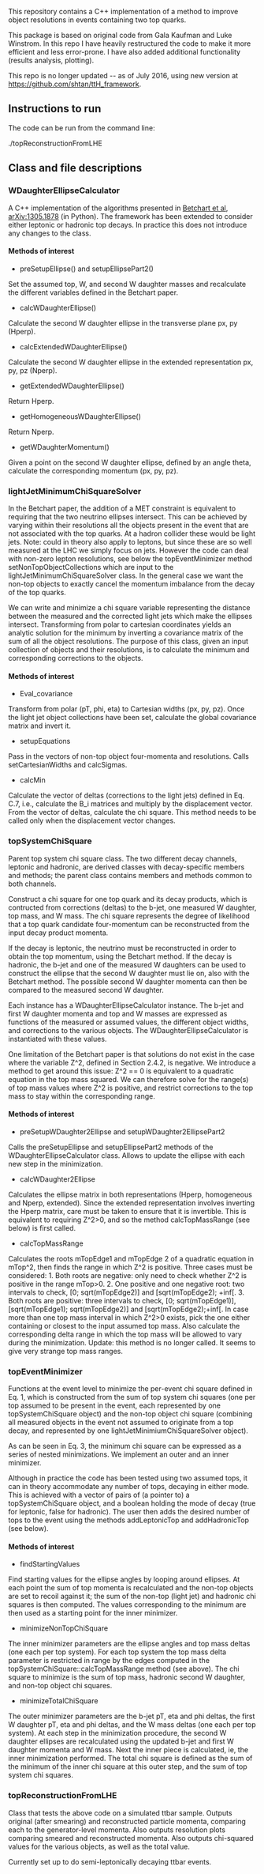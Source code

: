 This repository contains a C++ implementation of a method to improve object resolutions in events containing two top quarks.

This package is based on original code from Gala Kaufman and Luke Winstrom.  In this repo I have heavily restructured the code to make it more efficient and less error-prone.  I have also added additional functionality (results analysis, plotting).

This repo is no longer updated -- as of July 2016, using new version at https://github.com/shtan/ttH_framework.


## Instructions to run

The code can be run from the command line:

./topReconstructionFromLHE


## Class and file descriptions


### WDaughterEllipseCalculator

A C++ implementation of the algorithms presented in [Betchart et al, arXiv:1305.1878](http://arxiv.org/abs/1305.1878) (in Python). 
The framework has been extended to consider either leptonic or hadronic top decays.  In practice this does not introduce any changes to the class.

#### Methods of interest

- preSetupEllipse() and setupEllipsePart2()

Set the assumed top, W, and second W daughter masses and recalculate the different variables defined in the Betchart paper.

- calcWDaughterEllipse()

Calculate the second W daughter ellipse in the transverse plane px, py (Hperp).

- calcExtendedWDaughterEllipse()

Calculate the second W daughter ellipse in the extended representation px, py, pz (Nperp).

- getExtendedWDaughterEllipse()

Return Hperp.

- getHomogeneousWDaughterEllipse()

Return Nperp.

- getWDaughterMomentum()

Given a point on the second W daughter ellipse, defined by an angle theta, calculate the corresponding momentum (px, py, pz).


### lightJetMinimumChiSquareSolver

In the Betchart paper, the addition of a MET constraint is equivalent to requiring that the two neutrino ellipses intersect. This can be achieved by varying within their resolutions all the objects present in the event that are not associated with the top quarks. At a hadron collider these would be light jets. 
Note: could in theory also apply to leptons, but since these are so well measured at the LHC we simply focus on jets. However the code can deal with non-zero lepton resolutions, see below the topEventMinimizer method setNonTopObjectCollections which are input to the lightJetMinimumChiSquareSolver class.
In the general case we want the non-top objects to exactly cancel the momentum imbalance from the decay of the top quarks.

We can write and minimize a chi square variable representing the distance between the measured and the corrected light jets which make the ellipses intersect. Transforming from polar to cartesian coordinates yields an analytic solution for the minimum by inverting a covariance matrix of the sum of all the object resolutions. The purpose of this class, given an input collection of objects and their resolutions, is to calculate the minimum and corresponding corrections to the objects.


#### Methods of interest

- Eval_covariance

Transform from polar (pT, phi, eta) to Cartesian widths (px, py, pz).  Once the light jet object collections have been set, calculate the global covariance matrix and invert it.

- setupEquations

Pass in the vectors of non-top object four-momenta and resolutions. Calls setCartesianWidths and calcSigmas.

- calcMin

Calculate the vector of deltas (corrections to the light jets) defined in Eq. C.7, i.e., calculate the B_i matrices and multiply by the displacement vector. From the vector of deltas, calculate the chi square. This method needs to be called only when the displacement vector changes.


### topSystemChiSquare

Parent top system chi square class. The two different decay channels, leptonic and hadronic, are derived classes with decay-specific members and methods; the parent class contains members and methods common to both channels.

Construct a chi square for one top quark and its decay products, which is contructed from corrections (deltas) to the b-jet, one measured W daughter, top mass, and W mass. The chi square represents the degree of likelihood that a top quark candidate four-momentum can be reconstructed from the input decay product momenta. 

If the decay is leptonic, the neutrino must be reconstructed in order to obtain the top momentum, using the Betchart method. If the decay is hadronic, the b-jet and one of the measured W daughters can be used to construct the ellipse that the second W daughter must lie on, also with the Betchart method. The possible second W daughter momenta can then be compared to the measured second W daughter. 

Each instance has a WDaughterEllipseCalculator instance. The b-jet and first W daughter momenta and top and W masses are expressed as functions of the measured or assumed values, the different object widths, and corrections to the various objects. The WDaughterEllipseCalculator is instantiated with these values.

One limitation of the Betchart paper is that solutions do not exist in the case where the variable Z^2, defined in Section 2.4.2, is negative. We introduce a method to get around this issue: Z^2 == 0 is equivalent to a quadratic equation in the top mass squared. We can therefore solve for the range(s) of top mass values where Z^2 is positive, and restrict corrections to the top mass to stay within the corresponding range.

#### Methods of interest

- preSetupWDaughter2Ellipse and setupWDaughter2EllipsePart2

Calls the preSetupEllipse and setupEllipsePart2 methods of the WDaughterEllipseCalculator class. Allows to update the ellipse with each new step in the minimization.

- calcWDaughter2Ellipse

Calculates the ellipse matrix in both representations (Hperp, homogeneous and Nperp, extended). Since the extended representation involves inverting the Hperp matrix, care must be taken to ensure that it is invertible. This is equivalent to requiring Z^2>0, and so the method calcTopMassRange (see below) is first called.

- calcTopMassRange

Calculates the roots mTopEdge1 and mTopEdge 2 of a quadratic equation in mTop^2, then finds the range in which Z^2 is positive. Three cases must be considered:
	1. Both roots are negative: only need to check whether Z^2 is positive in the range mTop>0.
	2. One positive and one negative root: two intervals to check, [0; sqrt(mTopEdge2)] and [sqrt(mTopEdge2); +inf[.
	3. Both roots are positive: three intervals to check, [0; sqrt(mTopEdge1)], [sqrt(mTopEdge1); sqrt(mTopEdge2)] and [sqrt(mTopEdge2);+inf[. 
In case more than one top mass interval in which Z^2>0 exists, pick the one either containing or closest to the input assumed top mass. 
Also calculate the corresponding delta range in which the top mass will be allowed to vary during the minimization.
Update: this method is no longer called.  It seems to give very strange top mass ranges.


### topEventMinimizer

Functions at the event level to minimize the per-event chi square defined in Eq. 1, which is constructed from the sum of top system chi squares (one per top assumed to be present in the event, each represented by one topSystemChiSquare object) and the non-top object chi square (combining all measured objects in the event not assumed to originate from a top decay, and represented by one lightJetMinimiumChiSquareSolver object).

As can be seen in Eq. 3, the minimum chi square can be expressed as a series of nested minimizations. We implement an outer and an inner minimizer.

Although in practice the code has been tested using two assumed tops, it can in theory accommodate any number of tops, decaying in either mode. This is achieved with a vector of pairs of (a pointer to) a topSystemChiSquare object, and a boolean holding the mode of decay (true for leptonic, false for hadronic). The user then adds the desired number of tops to the event using the methods addLeptonicTop and addHadronicTop (see below).

#### Methods of interest

- findStartingValues

Find starting values for the ellipse angles by looping around ellipses. At each point the sum of top momenta is recalculated and the non-top objects are set to recoil against it; the sum of the non-top (light jet) and hadronic chi squares is then computed. The values corresponding to the minimum are then used as a starting point for the inner minimizer.

- minimizeNonTopChiSquare

The inner minimizer parameters are the ellipse angles and top mass deltas (one each per top system). For each top system the top mass delta parameter is restricted in range by the edges computed in the topSystemChiSquare::calcTopMassRange method (see above).  The chi square to minimize is the sum of top mass, hadronic second W daughter, and non-top object chi squares.

- minimizeTotalChiSquare

The outer minimizer parameters are the b-jet pT, eta and phi deltas, the first W daughter pT, eta and phi deltas, and the W mass deltas (one each per top system). At each step in the minimization procedure, the second W daughter ellipses are recalculated using the updated b-jet and first W daughter momenta and W mass. Next the inner piece is calculated, ie, the inner minimization performed. The total chi square is defined as the sum of the minimum of the inner chi square at this outer step, and the sum of top system chi squares.


### topReconstructionFromLHE

Class that tests the above code on a simulated ttbar sample.  Outputs original (after smearing) and reconstructed particle momenta, comparing each to the generator-level momenta.  Also outputs resolution plots comparing smeared and reconstructed momenta.  Also outputs chi-squared values for the various objects, as well as the total value.

Currently set up to do semi-leptonically decaying ttbar events.

